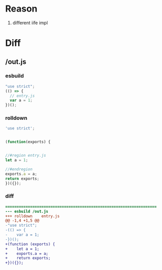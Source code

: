 # Reason
1. different iife impl
# Diff
## /out.js
### esbuild
```js
"use strict";
(() => {
  // entry.js
  var a = 1;
})();
```
### rolldown
```js
'use strict';


(function(exports) {


//#region entry.js
let a = 1;

//#endregion
exports.a = a;
return exports;
})({});
```
### diff
```diff
===================================================================
--- esbuild	/out.js
+++ rolldown	entry.js
@@ -1,4 +1,5 @@
-"use strict";
-(() => {
-    var a = 1;
-})();
+(function (exports) {
+    let a = 1;
+    exports.a = a;
+    return exports;
+})({});

```